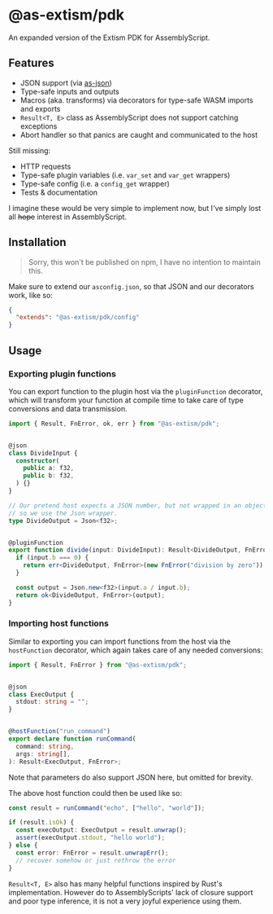 # @as-extism/pdk

An expanded version of the Extism PDK for AssemblyScript.

## Features

- JSON support (via [as-json](https://github.com/JairusSW/as-json))
- Type-safe inputs and outputs
- Macros (aka. transforms) via decorators for type-safe WASM imports and exports
- `Result<T, E>` class as AssemblyScript does not support catching exceptions
- Abort handler so that panics are caught and communicated to the host

Still missing:

- HTTP requests
- Type-safe plugin variables (i.e. `var_set` and `var_get` wrappers)
- Type-safe config (i.e. a `config_get` wrapper)
- Tests & documentation

I imagine these would be very simple to implement now, but I've simply lost all ~~hope~~ interest in AssemblyScript.

## Installation

> Sorry, this won't be published on npm, I have no intention to maintain this.

Make sure to extend our `asconfig.json`, so that JSON and our decorators work,
like so:

```json
{
  "extends": "@as-extism/pdk/config"
}
```

## Usage

### Exporting plugin functions

You can export function to the plugin host via the `pluginFunction` decorator,
which will transform your function at compile time to take care of type conversions
and data transmission.

```ts
import { Result, FnError, ok, err } from "@as-extism/pdk";


@json
class DivideInput {
  constructor(
    public a: f32,
    public b: f32,
  ) {}
}

// Our pretend host expects a JSON number, but not wrapped in an object,
// so we use the Json wrapper.
type DivideOutput = Json<f32>;


@pluginFunction
export function divide(input: DivideInput): Result<DivideOutput, FnError> {
  if (input.b === 0) {
    return err<DivideOutput, FnError>(new FnError("division by zero"));
  }

  const output = Json.new<f32>(input.a / input.b);
  return ok<DivideOutput, FnError>(output);
}
```

### Importing host functions

Similar to exporting you can import functions from the host via the `hostFunction`
decorator, which again takes care of any needed conversions:

```ts
import { Result, FnError } from "@as-extism/pdk";


@json
class ExecOutput {
  stdout: string = "";
}


@hostFunction("run_command")
export declare function runCommand(
  command: string,
  args: string[],
): Result<ExecOutput, FnError>;
```

Note that parameters do also support JSON here, but omitted for brevity.

The above host function could then be used like so:

```ts
const result = runCommand("echo", ["hello", "world"]);

if (result.isOk) {
  const execOutput: ExecOutput = result.unwrap();
  assert(execOutput.stdout, "hello world");
} else {
  const error: FnError = result.unwrapErr();
  // recover somehow or just rethrow the error
}
```

`Result<T, E>` also has many helpful functions inspired by Rust's
implementation. However do to AssemblyScripts' lack of closure support
and poor type inference, it is not a very joyful experience using them.

